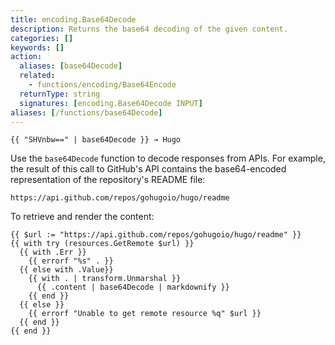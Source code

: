 ```yaml
---
title: encoding.Base64Decode
description: Returns the base64 decoding of the given content.
categories: []
keywords: []
action:
  aliases: [base64Decode]
  related:
    - functions/encoding/Base64Encode
  returnType: string
  signatures: [encoding.Base64Decode INPUT]
aliases: [/functions/base64Decode]
---
```


```go-html-template
{{ "SHVnbw==" | base64Decode }} → Hugo
```

Use the `base64Decode` function to decode responses from APIs. For example, the result of this call to GitHub's API contains the base64-encoded representation of the repository's README file:

```text
https://api.github.com/repos/gohugoio/hugo/readme
```

To retrieve and render the content:

```go-html-template
{{ $url := "https://api.github.com/repos/gohugoio/hugo/readme" }}
{{ with try (resources.GetRemote $url) }}
  {{ with .Err }}
    {{ errorf "%s" . }}
  {{ else with .Value}}
    {{ with . | transform.Unmarshal }}
      {{ .content | base64Decode | markdownify }}
    {{ end }}
  {{ else }}
    {{ errorf "Unable to get remote resource %q" $url }}
  {{ end }}
{{ end }}
```
